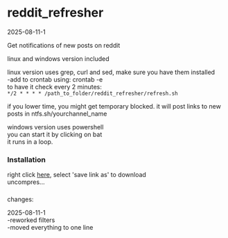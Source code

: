 # reddit_refresher

2025-08-11-1

Get notifications of new posts on reddit

linux and windows version included

linux version uses grep, curl and sed, make sure you have them installed  
-add to crontab using: 
crontab -e  
to have it check every 2 minutes:  
` */2 * * * * /path_to_folder/reddit_refresher/refresh.sh `

if you lower time, you might get temporary blocked.
it will post links to new posts in ntfs.sh/yourchannel_name


windows version uses powershell  
you can start it by clicking on bat  
it runs in a loop.

### Installation

right click [here](https://raw.githubusercontent.com/dbojan/reddit_refresher/refs/heads/main/reddit_refresher.zip), select 'save link as' to download  
uncompres...


###

changes:  

2025-08-11-1  
-reworked filters  
-moved everything to one line

